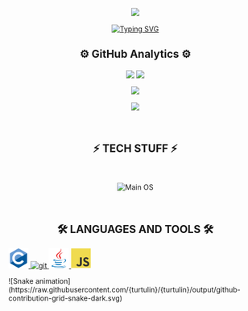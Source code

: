 <p align="center">
<img src="https://capsule-render.vercel.app/api?type=waving&color=timeGradient&height=300&&section=header&text=HI%20THERE!&fontSize=90&fontAlign=50&fontAlignY=30&desc=I%20am%20turtul!&descAlign=50&descSize=30&animation=twinkling">
</p>

<p align="center"> <a href="https://git.io/typing-svg"><img src="https://readme-typing-svg.herokuapp.com?font=Fira+Code&pause=1000&center=true&width=550&lines=Welcome+to+my+Github+profile!;+I+like+AI,+maths+and+programming.+;+I+am+interested+in+quantum+computing." alt="Typing SVG" /></a> </p>

<h2 align="center">⚙️ GitHub Analytics ⚙️</h2>

<p align="center">
<img align="center" width="400" src="https://github-readme-stats.vercel.app/api?username=turtulin&show_icons=true&theme=github_dark&hide_border=true"> 
<img align="center" width="400" src="https://streak-stats.demolab.com?user=turtulin&theme=github-dark&hide_border=true"> 
</p>
<p align="center">
<img align="center" width="400" src="https://github-profile-summary-cards.vercel.app/api/cards/repos-per-language?username=turtulin&theme=github_dark&hide_border=true" > 
</p>
<p align="center">
<img align="center" width="800" src="https://github-profile-summary-cards.vercel.app/api/cards/profile-details?username=turtulin&theme=github_dark&show_icons=true&bg_color=0111111"> 
</p>

<br> <h2 align="center">⚡ TECH STUFF ⚡</h2>
<br> <p align="center"> 
![Main OS](https://img.shields.io/badge/endeavourOS-violet?style=plastic&logo=%237F7FFF&logoColor=yellow&link=https%3A%2F%2Fendeavouros.com%2F)


</p>
<br> <h2 align="center">🛠 LANGUAGES AND TOOLS 🛠</h2>
<p align="left"> 
  <a href="https://www.cprogramming.com/" target="_blank"> <img src="https://raw.githubusercontent.com/devicons/devicon/master/icons/c/c-original.svg" alt="c" width="40" height="40"/> </a> 
  <a href="https://git-scm.com/" target="_blank"> <img src="https://www.vectorlogo.zone/logos/git-scm/git-scm-icon.svg" alt="git" width="40" height="40"/> </a> 
  <a href="https://www.java.com" target="_blank"> <img src="https://raw.githubusercontent.com/devicons/devicon/master/icons/java/java-original.svg" alt="java" width="40" height="40"/> </a> 
  <a href="https://developer.mozilla.org/en-US/docs/Web/JavaScript" target="_blank"> <img src="https://raw.githubusercontent.com/devicons/devicon/master/icons/javascript/javascript-original.svg" alt="javascript" width="40" height="40"/> </a> 
</p>
![Snake animation](https://raw.githubusercontent.com/{turtulin}/{turtulin}/output/github-contribution-grid-snake-dark.svg)
